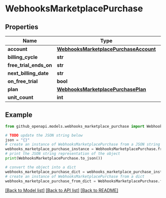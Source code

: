# WebhooksMarketplacePurchase


## Properties

Name | Type | Description | Notes
------------ | ------------- | ------------- | -------------
**account** | [**WebhooksMarketplacePurchaseAccount**](WebhooksMarketplacePurchaseAccount.md) |  | 
**billing_cycle** | **str** |  | 
**free_trial_ends_on** | **str** |  | 
**next_billing_date** | **str** |  | 
**on_free_trial** | **bool** |  | 
**plan** | [**WebhooksMarketplacePurchasePlan**](WebhooksMarketplacePurchasePlan.md) |  | 
**unit_count** | **int** |  | 

## Example

```python
from github_openapi.models.webhooks_marketplace_purchase import WebhooksMarketplacePurchase

# TODO update the JSON string below
json = "{}"
# create an instance of WebhooksMarketplacePurchase from a JSON string
webhooks_marketplace_purchase_instance = WebhooksMarketplacePurchase.from_json(json)
# print the JSON string representation of the object
print(WebhooksMarketplacePurchase.to_json())

# convert the object into a dict
webhooks_marketplace_purchase_dict = webhooks_marketplace_purchase_instance.to_dict()
# create an instance of WebhooksMarketplacePurchase from a dict
webhooks_marketplace_purchase_from_dict = WebhooksMarketplacePurchase.from_dict(webhooks_marketplace_purchase_dict)
```
[[Back to Model list]](../README.md#documentation-for-models) [[Back to API list]](../README.md#documentation-for-api-endpoints) [[Back to README]](../README.md)


